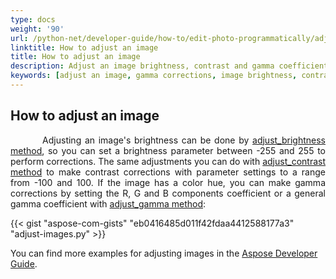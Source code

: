 ```yaml
---
type: docs
weight: '90'
url: /python-net/developer-guide/how-to/edit-photo-programmatically/adjust-image
linktitle: How to adjust an image
title: How to adjust an image
description: Adjust an image brightness, contrast and gamma coefficient. Gamma corrections.
keywords: [adjust an image, gamma corrections, image brightness, contrast corrections]
---
```


## How to adjust an image

<p align='justify'>
&nbsp;&nbsp;&nbsp;&nbsp;&nbsp;&nbsp;&nbsp;&nbsp;
Adjusting an image's brightness can be done by
<a href="https://reference.aspose.com/imaging/python-net/aspose.imaging/rasterimage/#adjust_brightness_brightness_1">adjust_brightness method</a>, so you can set a brightness parameter between -255 and 255 to perform corrections. The same adjustments you can do with
<a href="https://reference.aspose.com/imaging/python-net/aspose.imaging/rasterimage/#adjust_contrast_contrast_2">adjust_contrast method</a> to make contrast corrections with parameter settings to a range from -100 and 100. If the image has a color hue, you can make gamma corrections by setting the R, G and B components coefficient or a general gamma coefficient with
<a href="https://reference.aspose.com/imaging/python-net/aspose.imaging/rasterimage/#adjust_contrast_contrast_2">adjust_gamma method</a>:
</p>

{{< gist "aspose-com-gists" "eb0416485d011f42fdaa4412588177a3" "adjust-images.py" >}}

You can find more examples for adjusting images in the <a href="https://docs.aspose.com/imaging/python-net/modifying-images/#adjusting-brightness-contrast-and-gamma">Aspose Developer Guide</a>.
